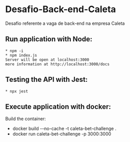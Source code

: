 # Desafio-Back-end-Caleta
Desafio referente a vaga de back-end na empresa Caleta


## Run application with Node:
    * npm -i
    * npm index.js
    Server will be open at localhost:3000
    more information at http://localhost:3000/docs

## Testing the API with Jest:
    * npx jest

## Execute application with docker:
Build the container:
* docker build --no-cache -t caleta-bet-challenge .
* docker run caleta-bet-challenge -p 3000:3000